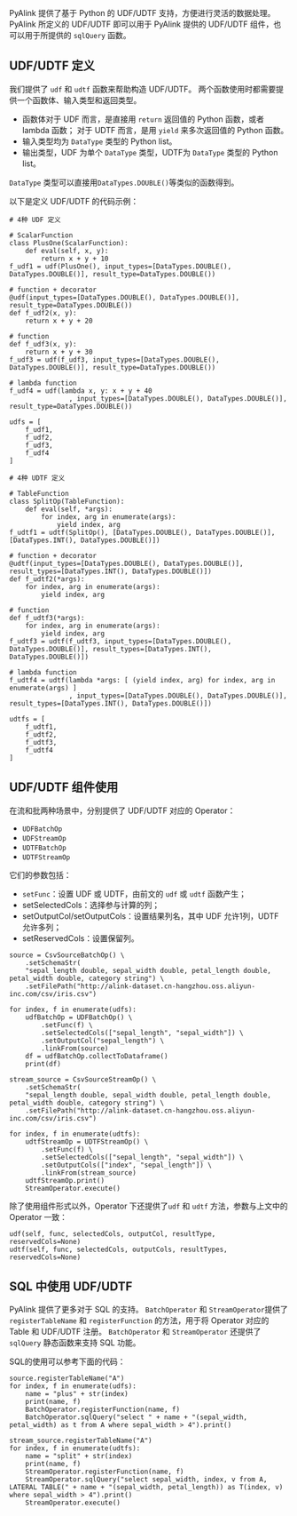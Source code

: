 
PyAlink 提供了基于 Python 的 UDF/UDTF 支持，方便进行灵活的数据处理。
PyAlink 所定义的 UDF/UDTF 即可以用于 PyAlink 提供的 UDF/UDTF 组件，也可以用于所提供的 `sqlQuery` 函数。

## UDF/UDTF 定义

我们提供了 `udf` 和 `udtf` 函数来帮助构造 UDF/UDTF。
两个函数使用时都需要提供一个函数体、输入类型和返回类型。
  - 函数体对于 UDF 而言，是直接用 `return` 返回值的 Python 函数，或者 lambda 函数；
  对于 UDTF 而言，是用 `yield` 来多次返回值的 Python 函数。
  - 输入类型均为 `DataType` 类型的 Python list。
  - 输出类型，UDF 为单个 `DataType` 类型，UDTF为 `DataType` 类型的 Python list。
 
`DataType` 类型可以直接用`DataTypes.DOUBLE()`等类似的函数得到。

以下是定义 UDF/UDTF 的代码示例：

```
# 4种 UDF 定义

# ScalarFunction
class PlusOne(ScalarFunction):
    def eval(self, x, y):
        return x + y + 10
f_udf1 = udf(PlusOne(), input_types=[DataTypes.DOUBLE(), DataTypes.DOUBLE()], result_type=DataTypes.DOUBLE())

# function + decorator
@udf(input_types=[DataTypes.DOUBLE(), DataTypes.DOUBLE()], result_type=DataTypes.DOUBLE())
def f_udf2(x, y):
    return x + y + 20

# function
def f_udf3(x, y):
    return x + y + 30
f_udf3 = udf(f_udf3, input_types=[DataTypes.DOUBLE(), DataTypes.DOUBLE()], result_type=DataTypes.DOUBLE())

# lambda function
f_udf4 = udf(lambda x, y: x + y + 40
               , input_types=[DataTypes.DOUBLE(), DataTypes.DOUBLE()], result_type=DataTypes.DOUBLE())

udfs = [
    f_udf1,
    f_udf2,
    f_udf3,
    f_udf4
]

# 4种 UDTF 定义

# TableFunction
class SplitOp(TableFunction):
    def eval(self, *args):
        for index, arg in enumerate(args):
            yield index, arg
f_udtf1 = udtf(SplitOp(), [DataTypes.DOUBLE(), DataTypes.DOUBLE()], [DataTypes.INT(), DataTypes.DOUBLE()])

# function + decorator
@udtf(input_types=[DataTypes.DOUBLE(), DataTypes.DOUBLE()], result_types=[DataTypes.INT(), DataTypes.DOUBLE()])
def f_udtf2(*args):
    for index, arg in enumerate(args):
        yield index, arg

# function
def f_udtf3(*args):
    for index, arg in enumerate(args):
        yield index, arg
f_udtf3 = udtf(f_udtf3, input_types=[DataTypes.DOUBLE(), DataTypes.DOUBLE()], result_types=[DataTypes.INT(), DataTypes.DOUBLE()])

# lambda function
f_udtf4 = udtf(lambda *args: [ (yield index, arg) for index, arg in enumerate(args) ]
               , input_types=[DataTypes.DOUBLE(), DataTypes.DOUBLE()], result_types=[DataTypes.INT(), DataTypes.DOUBLE()])

udtfs = [
    f_udtf1,
    f_udtf2,
    f_udtf3,
    f_udtf4
]
```

## UDF/UDTF 组件使用

在流和批两种场景中，分别提供了 UDF/UDTF 对应的 Operator：
  - ```UDFBatchOp```
  - ```UDFStreamOp```
  - ```UDTFBatchOp```
  - ```UDTFStreamOp```

它们的参数包括：
  - ```setFunc```：设置 UDF 或 UDTF，由前文的 `udf` 或 `udtf` 函数产生；
  - setSelectedCols：选择参与计算的列；
  - setOutputCol/setOutputCols：设置结果列名，其中 UDF 允许1列，UDTF 允许多列；
  - setReservedCols：设置保留列。

```
source = CsvSourceBatchOp() \
    .setSchemaStr(
    "sepal_length double, sepal_width double, petal_length double, petal_width double, category string") \
    .setFilePath("http://alink-dataset.cn-hangzhou.oss.aliyun-inc.com/csv/iris.csv")

for index, f in enumerate(udfs):
    udfBatchOp = UDFBatchOp() \
        .setFunc(f) \
        .setSelectedCols(["sepal_length", "sepal_width"]) \
        .setOutputCol("sepal_length") \
        .linkFrom(source)
    df = udfBatchOp.collectToDataframe()
    print(df)

stream_source = CsvSourceStreamOp() \
    .setSchemaStr(
    "sepal_length double, sepal_width double, petal_length double, petal_width double, category string") \
    .setFilePath("http://alink-dataset.cn-hangzhou.oss.aliyun-inc.com/csv/iris.csv")

for index, f in enumerate(udtfs):
    udtfStreamOp = UDTFStreamOp() \
        .setFunc(f) \
        .setSelectedCols(["sepal_length", "sepal_width"]) \
        .setOutputCols(["index", "sepal_length"]) \
        .linkFrom(stream_source)
    udtfStreamOp.print()
    StreamOperator.execute()
```

除了使用组件形式以外，Operator 下还提供了```udf``` 和 ```udtf``` 方法，参数与上文中的 Operator 一致：
```
udf(self, func, selectedCols, outputCol, resultType, reservedCols=None)
udtf(self, func, selectedCols, outputCols, resultTypes, reservedCols=None)
```



## SQL 中使用 UDF/UDTF

PyAlink 提供了更多对于 SQL 的支持。
`BatchOperator` 和 `StreamOperator`提供了 `registerTableName` 和 `registerFunction` 的方法，用于将 Operator 对应的 Table 和 UDF/UDTF 注册。
`BatchOperator` 和 `StreamOperator` 还提供了 `sqlQuery` 静态函数来支持 SQL 功能。

SQL的使用可以参考下面的代码：

```
source.registerTableName("A")
for index, f in enumerate(udfs):
    name = "plus" + str(index)
    print(name, f)
    BatchOperator.registerFunction(name, f)
    BatchOperator.sqlQuery("select " + name + "(sepal_width, petal_width) as t from A where sepal_width > 4").print()

stream_source.registerTableName("A")
for index, f in enumerate(udtfs):
    name = "split" + str(index)
    print(name, f)
    StreamOperator.registerFunction(name, f)
    StreamOperator.sqlQuery("select sepal_width, index, v from A, LATERAL TABLE(" + name + "(sepal_width, petal_length)) as T(index, v) where sepal_width > 4").print()
    StreamOperator.execute()
```